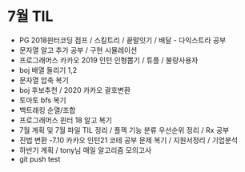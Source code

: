 # 7월 TIL
 - PG 2018윈터코딩 점프 / 스킬트리 / 끝말잇기 / 배달 - 다익스트라 공부
 - 문자열 알고 추가 공부 / 구현 시뮬레이션
- 프로그래머스 카카오 2019 인턴 인형뽑기 / 튜플 / 불량사용자
- boj 배열 돌리기 1,2
- 문자열 압축 복기
- boj 후보추천 / 2020 카카오 괄호변환
- 토마토 bfs 복기
- 백트래킹 순열/조합
- 프로그래머스 윈터 18 알고 복기
- 7월 계획 및 7월 파일 TIL 정리 / 플젝 기능 분류 우선순위 정리 / Rx 공부
- 진법 변환
-7.10  카카오 인턴21 코테 공부 문제 복기 / 지원서정리 / 기업분석
- 하반기 계획 / tony님 매일 알고리즘 모의고사
- git push test
